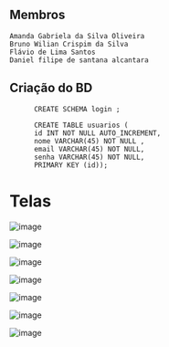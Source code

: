 

## Membros
    Amanda Gabriela da Silva Oliveira
    Bruno Wilian Crispim da Silva
    Flávio de Lima Santos
    Daniel filipe de santana alcantara
    
 
## Criação do BD 
          CREATE SCHEMA login ;

          CREATE TABLE usuarios (
          id INT NOT NULL AUTO_INCREMENT,
          nome VARCHAR(45) NOT NULL ,
          email VARCHAR(45) NOT NULL,
          senha VARCHAR(45) NOT NULL,
          PRIMARY KEY (id));

# Telas

![image](https://user-images.githubusercontent.com/81261373/178843498-ad895b5d-533f-465a-bf24-b10178859ce8.png)

![image](https://user-images.githubusercontent.com/81261373/178843575-e44bfd62-775b-40a4-ae5a-4a08dd054bdf.png)

![image](https://user-images.githubusercontent.com/81261373/178843657-44b0a5a5-f2fe-4679-8cba-72bbd62cab3e.png)

![image](https://user-images.githubusercontent.com/81261373/178843714-eec07c8d-e5bd-4a09-8628-faed59ef31b9.png)

![image](https://user-images.githubusercontent.com/81261373/178843807-2b447980-9da6-44f0-8989-c20db3694663.png)

![image](https://user-images.githubusercontent.com/81261373/178843857-bdb36c57-8947-48a1-bef1-12c947ae8fdf.png)

![image](https://user-images.githubusercontent.com/81261373/178843917-e7f2af35-e844-405c-a775-eefeddd37ae5.png)
